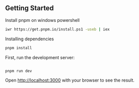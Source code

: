 ## Getting Started

Install pnpm on windows powershell

```bash
iwr https://get.pnpm.io/install.ps1 -useb | iex
```

Installing dependencies

```bash
pnpm install
```

First, run the development server:

```bash

pnpm run dev
```

Open [http://localhost:3000](http://localhost:3000) with your browser to see the result.
